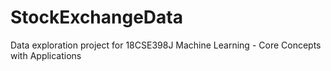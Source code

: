 # StockExchangeData
Data exploration project for 18CSE398J Machine Learning - Core Concepts with Applications
